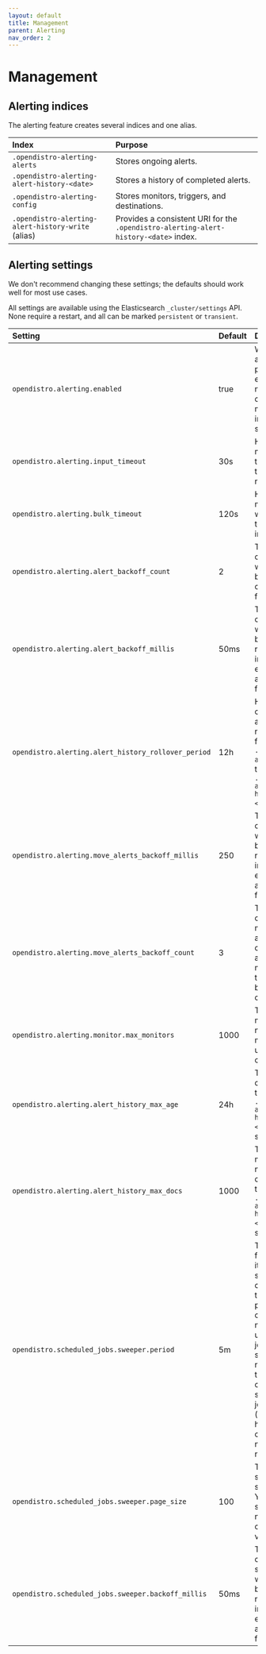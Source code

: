 ```yaml
---
layout: default
title: Management
parent: Alerting
nav_order: 2
---
```


# Management


## Alerting indices

The alerting feature creates several indices and one alias.

Index | Purpose
:--- | :---
`.opendistro-alerting-alerts` | Stores ongoing alerts.
`.opendistro-alerting-alert-history-<date>` | Stores a history of completed alerts.
`.opendistro-alerting-config` | Stores monitors, triggers, and destinations.
`.opendistro-alerting-alert-history-write` (alias) | Provides a consistent URI for the `.opendistro-alerting-alert-history-<date>` index.


## Alerting settings

We don't recommend changing these settings; the defaults should work well for most use cases.

All settings are available using the Elasticsearch `_cluster/settings` API. None require a restart, and all can be marked `persistent` or `transient`.

Setting | Default | Description
:--- | :--- | :---
`opendistro.alerting.enabled` | true | Whether the alerting plugin is enabled or not. If disabled, all monitors immediately stop running.
`opendistro.alerting.input_timeout` | 30s | How long the monitor can take to issue the search request.
`opendistro.alerting.bulk_timeout` | 120s | How long the monitor can write alerts to the alert index.
`opendistro.alerting.alert_backoff_count` | 2 | The number of retries for writing alerts before the operation fails.
`opendistro.alerting.alert_backoff_millis` | 50ms | The amount of time to wait between retries---increases exponentially after each failed retry.
`opendistro.alerting.alert_history_rollover_period` | 12h | How often completed alerts are rolled over from the `.opendistro-alerts` index to `.opendistro-alert-history-<date>`.
`opendistro.alerting.move_alerts_backoff_millis` | 250 | The amount of time to wait between retries---increases exponentially after each failed retry.
`opendistro.alerting.move_alerts_backoff_count` | 3 | The number of retries for moving alerts to a deleted state after their monitor or trigger has been deleted.
`opendistro.alerting.monitor.max_monitors` | 1000 | The maximum number of monitors users can create.
`opendistro.alerting.alert_history_max_age` | 24h | The oldest document the `.opendistro-alert-history-<date>` index should keep.
`opendistro.alerting.alert_history_max_docs` | 1000 | The maximum number of documents the `.opendistro-alert-history-<date>` index should keep.
`opendistro.scheduled_jobs.sweeper.period` | 5m | The alerting feature uses its "job sweeper" component to periodically check for new or updated jobs. This setting is the rate at which the sweeper checks to see if any jobs (monitors) have changed and need to be rescheduled.
`opendistro.scheduled_jobs.sweeper.page_size` | 100 | The page size for the sweeper. You shouldn't need to change this value.
`opendistro.scheduled_jobs.sweeper.backoff_millis` | 50ms | The amount of time the sweeper waits between retries---increases exponentially after each failed retry.
